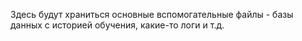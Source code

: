 Здесь будут храниться основные вспомогательные файлы - базы данных с историей обучения, какие-то логи и т.д.